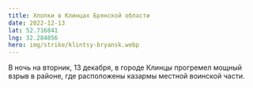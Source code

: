 ```yaml
---
title: Хлопки в Клинцах Брянской области
date: 2022-12-13
lat: 52.716841
lng: 32.284856
hero: img/strike/klintsy-bryansk.webp
---
```


В ночь на вторник, 13 декабря, в городе Клинцы прогремел мощный взрыв в районе, 
где расположены казармы местной воинской части.